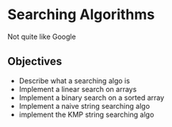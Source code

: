 # Searching Algorithms
Not quite like Google

## Objectives
- Describe what a searching algo is
- Implement a linear search on arrays
- Implement a binary search on a sorted array
- Implement a naive string searching algo
- implement the KMP string searching algo
